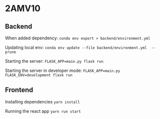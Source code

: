 # 2AMV10

## Backend

When added dependency: `conda env export > backend/environment.yml`

Updating local env: `conda env update --file backend/environment.yml  --prune`

Starting the server:
`FLASK_APP=main.py flask run`

Starting the server in developer mode:
`FLASK_APP=main.py FLASK_ENV=development flask run`

## Frontend

Installing dependencies
`yarn install`

Running the react app
`yarn run start`